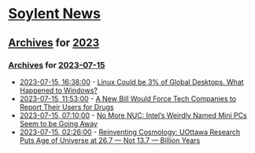# [Soylent News](../../../README.md)

## [Archives](../../index.md) for [2023](../index.md)

### [Archives](../../index.md) for [2023-07-15](index.md)

* [2023-07-15, 16:38:00](https://soylentnews.org/article.pl?sid=23/07/15/029253&from=rss) - [Linux Could be 3% of Global Desktops. What Happened to Windows?](https://soylentnews.org/article.pl?sid=23/07/15/029253&from=rss)
* [2023-07-15, 11:53:00](https://soylentnews.org/article.pl?sid=23/07/14/0635244&from=rss) - [A New Bill Would Force Tech Companies to Report Their Users for Drugs](https://soylentnews.org/article.pl?sid=23/07/14/0635244&from=rss)
* [2023-07-15, 07:10:00](https://soylentnews.org/article.pl?sid=23/07/14/0232224&from=rss) - [No More NUC: Intel’s Weirdly Named Mini PCs Seem to be Going Away](https://soylentnews.org/article.pl?sid=23/07/14/0232224&from=rss)
* [2023-07-15, 02:26:00](https://soylentnews.org/article.pl?sid=23/07/13/2031207&from=rss) - [Reinventing Cosmology: UOttawa Research Puts Age of Universe at 26.7 — Not 13.7 — Billion Years](https://soylentnews.org/article.pl?sid=23/07/13/2031207&from=rss)
